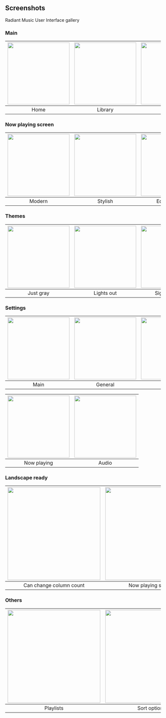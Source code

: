 ## Screenshots
Radiant Music User Interface gallery

### Main
| <img src="../fastlane/metadata/android/en-US/images/phoneScreenshots/A.jpg" width="200"/> | <img src="../fastlane/metadata/android/en-US/images/phoneScreenshots/B.jpg" width="200"/> | <img src="../fastlane/metadata/android/en-US/images/phoneScreenshots/C.jpg" width="200"/> | <img src="../fastlane/metadata/android/en-US/images/phoneScreenshots/D.jpg" width="200"/> |
|:---:|:---:|:---:|:---:|
| Home | Library | Albums |  Playlist |

### Now playing screen
| <img src="../fastlane/metadata/android/en-US/images/phoneScreenshots/E.jpg" width="200"/> | <img src="../fastlane/metadata/android/en-US/images/phoneScreenshots/F.jpg" width="200"/> | <img src="../fastlane/metadata/android/en-US/images/phoneScreenshots/G.jpg" width="200"/> | <img src="../fastlane/metadata/android/en-US/images/phoneScreenshots/H.jpg" width="200"/> |
|:---:|:---:|:---:| :---: |
| Modern | Stylish | Edge to edge | Customizations |

### Themes
| <img src="../fastlane/metadata/android/en-US/images/phoneScreenshots/I.jpg" width="200"/> | <img src="../fastlane/metadata/android/en-US/images/phoneScreenshots/J.jpg" width="200"/> | <img src="../fastlane/metadata/android/en-US/images/phoneScreenshots/K.jpg" width="200"/> |
|:---:|:---:|:---:|
| Just gray | Lights out | Signature dark |

### Settings
| <img src="../fastlane/metadata/android/en-US/images/phoneScreenshots/L.jpg" width="200"/> | <img src="../fastlane/metadata/android/en-US/images/phoneScreenshots/M.jpg" width="200"/> | <img src="../fastlane/metadata/android/en-US/images/phoneScreenshots/N.jpg" width="200"/> |
| :---: | :---: | :---: |
| Main | General | Themes |


| <img src="../fastlane/metadata/android/en-US/images/phoneScreenshots/O.jpg" width="200"/> | <img src="../fastlane/metadata/android/en-US/images/phoneScreenshots/P.jpg" width="200"/> |
| :---: | :---: |
| Now playing | Audio |

### Landscape ready
| <img src="../fastlane/metadata/android/en-US/images/phoneScreenshots/S.jpg" width="300"/> | <img src="../fastlane/metadata/android/en-US/images/phoneScreenshots/T.jpg" width="300"/> |
|:----:|:----:|
| Can change column count | Now playing screen |

### Others
| <img src="../fastlane/metadata/android/en-US/images/phoneScreenshots/R.jpg" width="300"/> | <img src="../fastlane/metadata/android/en-US/images/phoneScreenshots/U.jpg" width="300"/> |
|:----:|:----:|
| Playlists | Sort options |